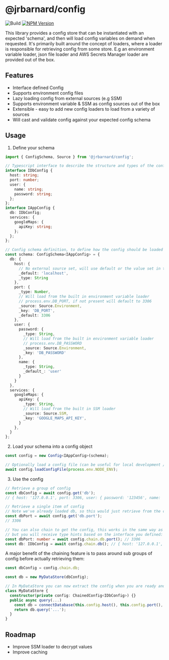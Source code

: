 # @jrbarnard/config

![Build](https://github.com/jrbarnard/simple-config/workflows/Build/badge.svg)
[![NPM Version](https://badge.fury.io/js/%40jrbarnard%2Fconfig.svg)](https://www.npmjs.com/package/@jrbarnard/config)

This library provides a config store that can be instantiated with an expected 'schema', and then will load config variables on demand
when requested.
It's primarily built around the concept of loaders, where a loader is responsible for retrieving config from some store.
E.g an environment variable loader, json file loader and AWS Secrets Manager loader are provided out of the box.

## Features

- Interface defined Config
- Supports environment config files
- Lazy loading config from external sources (e.g SSM)
- Supports environment variable & SSM as config sources out of the box
- Extensible - easy to add new config loaders to load from a variety of sources
- Will cast and validate config against your expected config schema

## Usage

1. Define your schema
```typescript
import { ConfigSchema, Source } from '@jrbarnard/config';

// Typescript interface to describe the structure and types of the config variables
interface IDbConfig {
  host: string;
  port: number;
  user: {
    name: string;
    password: string;
  };
};
interface IAppConfig {
  db: IDbConfig;
  services: {
    googleMaps: {
      apiKey: string;
    };
  };
};

// Config schema definition, to define how the config should be loaded
const schema: ConfigSchema<IAppConfig> = {
  db: {
    host: {
      // No external source set, will use default or the value set in the relevant environment file (if loaded)
      _default: 'localhost',
      _type: String
    },
    port: {
      _type: Number,
      // Will load from the built in environment variable loader
      // process.env.DB_PORT, if not present will default to 3306
      _source: Source.Environment,
      _key: 'DB_PORT',
      _default: 3306
    },
    user: {
      password: {
        _type: String,
        // Will load from the built in environment variable loader
        // process.env.DB_PASSWORD
        _source: Source.Environment,
        _key: 'DB_PASSWORD'
      },
      name: {
        _type: String,
        _default_: 'user'
      }
    }
  },
  services: {
    googleMaps: {
      apiKey: {
        _type: String,
        // Will load from the built in SSM loader
        _source: Source.SSM,
        _key: 'GOOGLE_MAPS_API_KEY',
      }
    },
  }
};

```
2. Load your schema into a config object
```typescript
const config = new Config<IAppConfig>(schema);

// Optionally load a config file (can be useful for local development / a set of defaults per environment)
await config.loadConfigFile(process.env.NODE_ENV);
```
3. Use the config
```typescript
// Retrieve a group of config
const dbConfig = await config.get('db');
// { host: '127.0.0.1', port: 3306, user: { password: '123456', name: 'superuser' } }

// Retrieve a single item of config
// Note we've already loaded db, so this would just retrieve from the cache
const dbPort = await config.get('db.port');
// 3306

// You can also chain to get the config, this works in the same way as above
// but you will receive type hints based on the interface you defined:
const dbPort: number = await config.chain.db.port(); // 3306
const db: IDbConfig = await config.chain.db(); // { host: '127.0.0.1', port: 3306, user: { password: '123456', name: 'superuser' } }
```

A major benefit of the chaining feature is to pass around sub groups of config before actually retrieving them:
```typescript
const dbConfig = config.chain.db;

const db = new MyDataStore(dbConfig);

// In MyDataStore you can now extract the config when you are ready and it will lazy load.
class MyDataStore {
  constructor(private config: ChainedConfig<IDbConfig>) {}
  public async query(...) 
    const db = connectDatabase(this.config.host(), this.config.port(), this.config.user());
    return db.query('...');
  }
}
```

## Roadmap

- Improve SSM loader to decrypt values
- Improve caching
